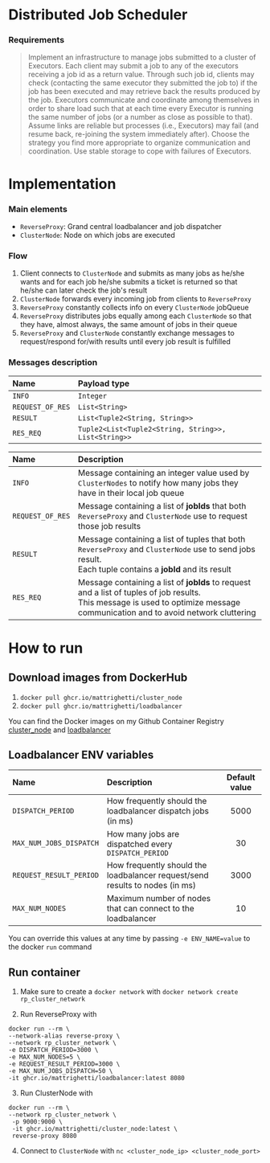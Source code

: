 # Distributed Job Scheduler
### Requirements
> Implement an infrastructure to manage jobs submitted to a cluster of Executors. Each client may submit a job to any of the executors receiving a job id as a return value. Through such job id, clients may check (contacting the same executor they submitted the job to) if the job has been executed and may retrieve back the results produced by the job.
  Executors communicate and coordinate among themselves in order to share load such that at each time every Executor is running the same number of jobs (or a number as close as possible to that). Assume links are reliable but processes (i.e., Executors) may fail (and resume back, re-joining the system immediately after).
  Choose the strategy you find more appropriate to organize communication and coordination. Use stable storage to cope with failures of Executors.

# Implementation
### Main elements
- `ReverseProxy`: Grand central loadbalancer and job dispatcher
- `ClusterNode`: Node on which jobs are executed

### Flow
1. Client connects to `ClusterNode` and submits as many jobs as he/she wants and for each job he/she submits a ticket is
returned so that he/she can later check the job's result
2. `ClusterNode` forwards every incoming job from clients to `ReverseProxy`
3. `ReverseProxy` constantly collects info on every `ClusterNode` jobQueue
4. `ReverseProxy` distributes jobs equally among each `ClusterNode` so that they have, almost always, the same amount of jobs in their queue
5. `ReverseProxy` and `ClusterNode` constantly exchange messages to request/respond for/with results until every job result is fulfilled

### Messages description
|Name|Payload type|
|:---------------|:-------------|
|`INFO`          |`Integer`     |
|`REQUEST_OF_RES`|`List<String>`|
|`RESULT`|`List<Tuple2<String, String>>`|
|`RES_REQ`|`Tuple2<List<Tuple2<String, String>>, List<String>>`|

|Name|Description|
|:---------------|:-|
|`INFO`          |Message containing an integer value used by `ClusterNodes` to notify how many jobs they have in their local job queue|
|`REQUEST_OF_RES`|Message containing a list of **jobIds** that both `ReverseProxy` and `ClusterNode` use to request those job results|
|`RESULT`|Message containing a list of tuples that both `ReverseProxy` and `ClusterNode` use to send jobs result.<br>Each tuple contains a **jobId** and its result|
|`RES_REQ`|Message containing a list of **jobIds** to request and a list of tuples of job results.<br>This message is used to optimize message communication and to avoid network cluttering|

# How to run
## Download images from DockerHub
1. `docker pull ghcr.io/mattrighetti/cluster_node`
2. `docker pull ghcr.io/mattrighetti/loadbalancer`

You can find the Docker images on my Github Container Registry 
[cluster_node](https://github.com/users/MattRighetti/packages/container/cluster_node/29697) and 
[loadbalancer](https://github.com/users/MattRighetti/packages/container/loadbalancer/29696)

## Loadbalancer ENV variables
| Name   |   Description   | Default value |
|:----------|:-------------|:-:|
| `DISPATCH_PERIOD` | How frequently should the loadbalancer dispatch jobs (in ms) | 5000 |
| `MAX_NUM_JOBS_DISPATCH` | How many jobs are dispatched every `DISPATCH_PERIOD` | 30 |
| `REQUEST_RESULT_PERIOD` | How frequently should the loadbalancer request/send results to nodes (in ms) | 3000 |
| `MAX_NUM_NODES` | Maximum number of nodes that can connect to the loadbalancer | 10 |

You can override this values at any time by passing `-e ENV_NAME=value` to the docker `run` command

## Run container
1. Make sure to create a `docker network` with `docker network create rp_cluster_network`

2. Run ReverseProxy with 
```
docker run --rm \
--network-alias reverse-proxy \
--network rp_cluster_network \
-e DISPATCH_PERIOD=3000 \
-e MAX_NUM_NODES=5 \
-e REQUEST_RESULT_PERIOD=3000 \
-e MAX_NUM_JOBS_DISPATCH=50 \
-it ghcr.io/mattrighetti/loadbalancer:latest 8080
```

3. Run ClusterNode with 
```
docker run --rm \
--network rp_cluster_network \
 -p 9000:9000 \
 -it ghcr.io/mattrighetti/cluster_node:latest \
 reverse-proxy 8080
```

4. Connect to `ClusterNode` with `nc <cluster_node_ip> <cluster_node_port>`
